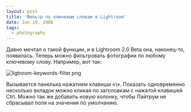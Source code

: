 ```yaml
---
layout: post
title: 'Фильтр по ключевым словам в Lightroom'
date: Jun 19, 2008
tags:
  - photography
---
```


Давно мечтал о такой функции, и в Lightroom 2.0 Beta она, наконец-то, появилась. Теперь можно фильтровать фотографии по любому ключевому слову. Например, вот так:

![ligtroom-keywords-filter.png](upload://ligtroom-keywords-filter.png)

Вызывается панелька нажатием клавиши «\». Показать одновременно несколько вкладок можно кликая по заголовкам с нажатой клавишей Ctrl. Можно так же добавить новую колонку, чтобы Лайтрум не сбрасывал поля на значения по умолчанию.
